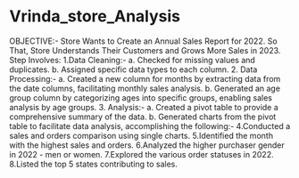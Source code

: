 # Vrinda_store_Analysis
OBJECTIVE:-
Store Wants to Create an Annual Sales Report for 2022. So That, Store Understands Their Customers and Grows More Sales in 2023.
Step Involves:
1.Data Cleaning:-
     a. Checked for missing values and duplicates.
      b. Assigned specific data types to each column.
2. Data Processing:-
      a. Created a new column for months by extracting data from the date columns, facilitating monthly sales 
       analysis.
       b. Generated an age group column by categorizing ages into specific groups, enabling sales analysis by age 
       groups.
3. Analysis:-
      a. Created a pivot table to provide a comprehensive summary of the data.
       b. Generated charts from the pivot table to facilitate data analysis, accomplishing the following:-
4.Conducted a sales and orders comparison using single charts.
5.Identified the month with the highest sales and orders.
6.Analyzed the higher purchaser gender in 2022 - men or women.
7.Explored the various order statuses in 2022.
8.Listed the top 5 states contributing to sales.
